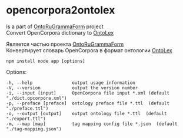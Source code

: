 # opencorpora2ontolex
Is a part of [OntoRuGrammaForm](https://github.com/cnstntn-kndrtv/OntoRuGrammaForm "OntoRuGrammaForm") project  
Convert OpenCorpora dictionary to [OntoLex](https://www.w3.org/community/ontolex/wiki/Final_Model_Specification#Linguistic_Description "OntoLex")

Является частью проекта [OntoRuGrammaForm](https://github.com/cnstntn-kndrtv/OntoRuGrammaForm "OntoRuGrammaForm")  
Конвертирует словарь OpenCorpora в формат онтологии [OntoLex](https://www.w3.org/community/ontolex/wiki/Final_Model_Specification#Linguistic_Description "OntoLex")

`
  npm install
  node app [options]
`

  Options:

    -h, --help               output usage information
    -V, --version            output the version number
    -i, --input [input]      OpenCorpora file input *.xml (default "./dict.opcorpora.xml")
    -p, --preface [preface]  ontology preface file *.ttl  (default "./preface.ttl")
    -o, --output [output]    output ontology file *.ttl  (default "./export.ttl")
    -m, --map [map]          tag mapping config file *.json  (default "./tag-mapping.json")